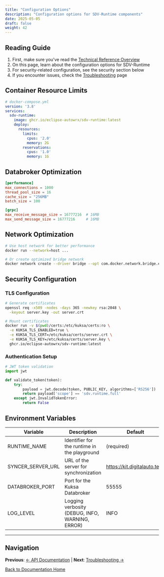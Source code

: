 ```yaml
---
title: "Configuration Options"
description: "Configuration options for SDV-Runtime components"
date: 2025-05-05
draft: false
weight: 42
---
```


## Reading Guide

1. First, make sure you've read the [Technical Reference Overview](../)
2. On this page, learn about the configuration options for SDV-Runtime
3. For security-related configuration, see the security section below
4. If you encounter issues, check the [Troubleshooting](../troubleshooting/) page

## Container Resource Limits

```yaml
# docker-compose.yml
version: '3.8'
services:
  sdv-runtime:
    image: ghcr.io/eclipse-autowrx/sdv-runtime:latest
    deploy:
      resources:
        limits:
          cpus: '2.0'
          memory: 2G
        reservations:
          cpus: '1.0'
          memory: 1G
```

## Databroker Optimization

```toml
[performance]
max_connections = 1000
thread_pool_size = 16
cache_size = "256MB"
batch_size = 100

[grpc]
max_receive_message_size = 16777216  # 16MB
max_send_message_size = 16777216     # 16MB
```

## Network Optimization

```bash
# Use host network for better performance
docker run --network=host ...

# Or create optimized bridge network
docker network create --driver bridge --opt com.docker.network.bridge.enable_icc=true sdv-net
```

## Security Configuration

### TLS Configuration

```bash
# Generate certificates
openssl req -x509 -nodes -days 365 -newkey rsa:2048 \
  -keyout server.key -out server.crt

# Mount certificates
docker run -v $(pwd)/certs:/etc/kuksa/certs:ro \
  -e KUKSA_TLS_ENABLED=true \
  -e KUKSA_TLS_CERT=/etc/kuksa/certs/server.crt \
  -e KUKSA_TLS_KEY=/etc/kuksa/certs/server.key \
  ghcr.io/eclipse-autowrx/sdv-runtime:latest
```

### Authentication Setup

```python
# JWT token validation
import jwt

def validate_token(token):
    try:
        payload = jwt.decode(token, PUBLIC_KEY, algorithms=['RS256'])
        return payload['scope'] == 'sdv.runtime.full'
    except jwt.InvalidTokenError:
        return False
```

## Environment Variables

| Variable | Description | Default |
|----------|-------------|---------|
| RUNTIME_NAME | Identifier for the runtime in the playground | (required) |
| SYNCER_SERVER_URL | URL of the server for synchronization | https://kit.digitalauto.tech |
| DATABROKER_PORT | Port for the Kuksa Databroker | 55555 |
| LOG_LEVEL | Logging verbosity (DEBUG, INFO, WARNING, ERROR) | INFO |

---

## Navigation

**Previous**: [← API Documentation](../api-documentation/) | **Next**: [Troubleshooting →](../troubleshooting/)

[Back to Documentation Home](/)
